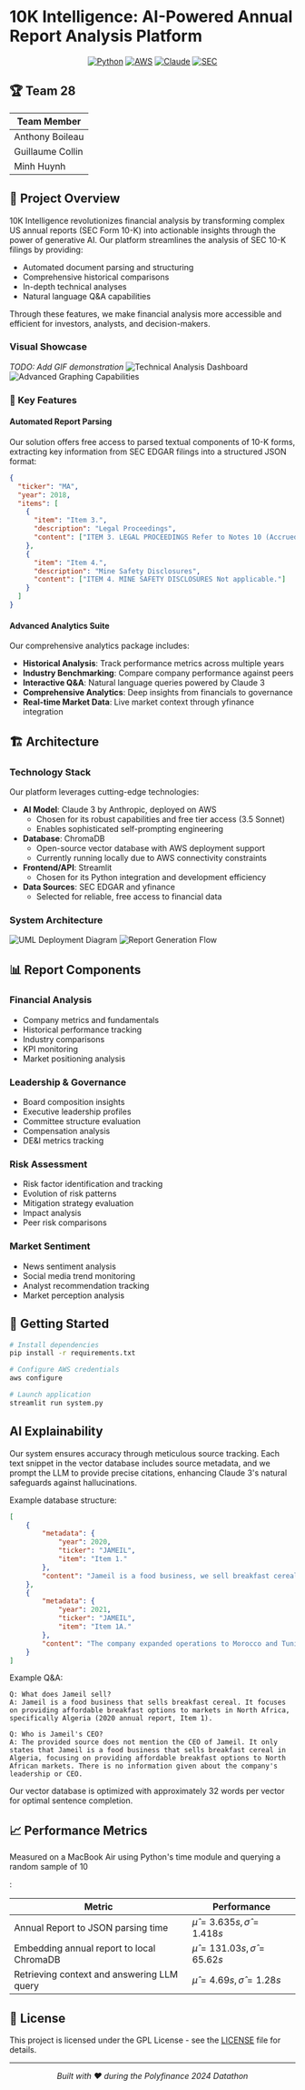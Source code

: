 # 10K Intelligence: AI-Powered Annual Report Analysis Platform

<div align="center">

[![Python](https://img.shields.io/badge/Python-3.9%20or%20higher-blue?style=for-the-badge&logo=python)](https://www.python.org/)
[![AWS](https://img.shields.io/badge/Powered%20by-AWS-orange?style=for-the-badge&logo=amazon-aws)](https://aws.amazon.com/)
[![Claude](https://img.shields.io/badge/AI-Claude%203-pink?style=for-the-badge)](https://www.anthropic.com/)
[![SEC](https://img.shields.io/badge/Data-SEC%20EDGAR-green?style=for-the-badge)](https://www.sec.gov/edgar)

</div>

## 🏆 Team 28

| Team Member      |
| ---------------- |
| Anthony Boileau  |
| Guillaume Collin |
| Minh Huynh       |

## 🎯 Project Overview

10K Intelligence revolutionizes financial analysis by transforming complex US annual reports (SEC Form 10-K) into actionable insights through the power of generative AI. Our platform streamlines the analysis of SEC 10-K filings by providing:

- Automated document parsing and structuring
- Comprehensive historical comparisons
- In-depth technical analyses
- Natural language Q&A capabilities

Through these features, we make financial analysis more accessible and efficient for investors, analysts, and decision-makers.

### Visual Showcase

*TODO: Add GIF demonstration*
![Technical Analysis Dashboard](img/screenshot-ta.png)
![Advanced Graphing Capabilities](img/screenshot-graphs.png)

### 🌟 Key Features

#### Automated Report Parsing

Our solution offers free access to parsed textual components of 10-K forms, extracting key information from SEC EDGAR filings into a structured JSON format:

```json
{
  "ticker": "MA",
  "year": 2018,
  "items": [
    {
      "item": "Item 3.",
      "description": "Legal Proceedings",
      "content": ["ITEM 3. LEGAL PROCEEDINGS Refer to Notes 10 (Accrued Expenses and Accrued Litigation) and 18 (Legal and Regulatory Proceedings) to the consolidated financial statements included in Part II, Item 8."]
    },
    {
      "item": "Item 4.",
      "description": "Mine Safety Disclosures",
      "content": ["ITEM 4. MINE SAFETY DISCLOSURES Not applicable."]
    }
  ]
}
```

#### Advanced Analytics Suite

Our comprehensive analytics package includes:

- **Historical Analysis**: Track performance metrics across multiple years
- **Industry Benchmarking**: Compare company performance against peers
- **Interactive Q&A**: Natural language queries powered by Claude 3
- **Comprehensive Analytics**: Deep insights from financials to governance
- **Real-time Market Data**: Live market context through yfinance integration

## 🏗️ Architecture

### Technology Stack

Our platform leverages cutting-edge technologies:

- **AI Model**: Claude 3 by Anthropic, deployed on AWS
  - Chosen for its robust capabilities and free tier access (3.5 Sonnet)
  - Enables sophisticated self-prompting engineering
- **Database**: ChromaDB
  - Open-source vector database with AWS deployment support
  - Currently running locally due to AWS connectivity constraints
- **Frontend/API**: Streamlit
  - Chosen for its Python integration and development efficiency
- **Data Sources**: SEC EDGAR and yfinance
  - Selected for reliable, free access to financial data

### System Architecture

![UML Deployment Diagram](img/uml-deployment.png)
![Report Generation Flow](img/uml-sequence-generate-report.png)

## 📊 Report Components

### Financial Analysis

- Company metrics and fundamentals
- Historical performance tracking
- Industry comparisons
- KPI monitoring
- Market positioning analysis

### Leadership & Governance

- Board composition insights
- Executive leadership profiles
- Committee structure evaluation
- Compensation analysis
- DE&I metrics tracking

### Risk Assessment

- Risk factor identification and tracking
- Evolution of risk patterns
- Mitigation strategy evaluation
- Impact analysis
- Peer risk comparisons

### Market Sentiment

- News sentiment analysis
- Social media trend monitoring
- Analyst recommendation tracking
- Market perception analysis

## 🚀 Getting Started

```bash
# Install dependencies
pip install -r requirements.txt

# Configure AWS credentials
aws configure

# Launch application
streamlit run system.py
```

## AI Explainability

Our system ensures accuracy through meticulous source tracking. Each text snippet in the vector database includes source metadata, and we prompt the LLM to provide precise citations, enhancing Claude 3's natural safeguards against hallucinations.

Example database structure:

```json
[
    {
        "metadata": {
            "year": 2020,
            "ticker": "JAMEIL",
            "item": "Item 1."
        },
        "content": "Jameil is a food business, we sell breakfast cereal in Algeria"
    },
    {
        "metadata": {
            "year": 2021,
            "ticker": "JAMEIL",
            "item": "Item 1A."
        },
        "content": "The company expanded operations to Morocco and Tunisia. Revenue grew 25% year over year."
    }
]
```

Example Q&A:

```
Q: What does Jameil sell?
A: Jameil is a food business that sells breakfast cereal. It focuses on providing affordable breakfast options to markets in North Africa, specifically Algeria (2020 annual report, Item 1).

Q: Who is Jameil's CEO?
A: The provided source does not mention the CEO of Jameil. It only states that Jameil is a food business that sells breakfast cereal in Algeria, focusing on providing affordable breakfast options to North African markets. There is no information given about the company's leadership or CEO.
```

Our vector database is optimized with approximately 32 words per vector for optimal sentence completion.

## 📈 Performance Metrics

Measured on a MacBook Air using Python's time module and querying a random sample of 10

:

| Metric                                     | Performance                                    |
| ------------------------------------------ | ---------------------------------------------- |
| Annual Report to JSON parsing time         | $\hat{\mu} = 3.635s, \hat{\sigma} = 1.418s$  |
| Embedding annual report to local ChromaDB  | $\hat{\mu} = 131.03s, \hat{\sigma} = 65.62s$ |
| Retrieving context and answering LLM query | $\hat{\mu} = 4.69s, \hat{\sigma} = 1.28s$    |

## 📜 License

This project is licensed under the GPL License - see the [LICENSE](LICENSE) file for details.

---

<div align="center">

*Built with ❤️ during the Polyfinance 2024 Datathon*

</div>
